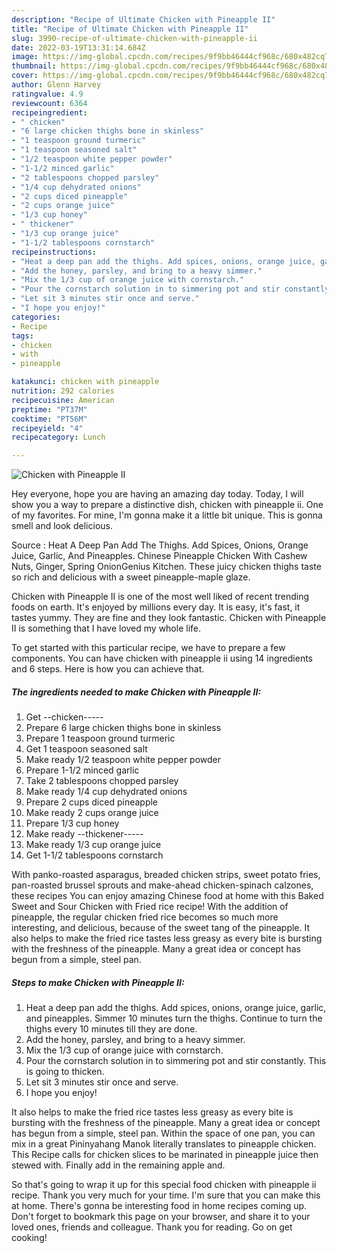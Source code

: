 ```yaml
---
description: "Recipe of Ultimate Chicken with Pineapple II"
title: "Recipe of Ultimate Chicken with Pineapple II"
slug: 3990-recipe-of-ultimate-chicken-with-pineapple-ii
date: 2022-03-19T13:31:14.684Z
image: https://img-global.cpcdn.com/recipes/9f9bb46444cf968c/680x482cq70/chicken-with-pineapple-ii-recipe-main-photo.jpg
thumbnail: https://img-global.cpcdn.com/recipes/9f9bb46444cf968c/680x482cq70/chicken-with-pineapple-ii-recipe-main-photo.jpg
cover: https://img-global.cpcdn.com/recipes/9f9bb46444cf968c/680x482cq70/chicken-with-pineapple-ii-recipe-main-photo.jpg
author: Glenn Harvey
ratingvalue: 4.9
reviewcount: 6364
recipeingredient:
- " chicken"
- "6 large chicken thighs bone in skinless"
- "1 teaspoon ground turmeric"
- "1 teaspoon seasoned salt"
- "1/2 teaspoon white pepper powder"
- "1-1/2 minced garlic"
- "2 tablespoons chopped parsley"
- "1/4 cup dehydrated onions"
- "2 cups diced pineapple"
- "2 cups orange juice"
- "1/3 cup honey"
- " thickener"
- "1/3 cup orange juice"
- "1-1/2 tablespoons cornstarch"
recipeinstructions:
- "Heat a deep pan add the thighs. Add spices, onions, orange juice, garlic, and pineapples. Simmer 10 minutes turn the thighs. Continue to turn the thighs every 10 minutes till they are done."
- "Add the honey, parsley, and bring to a heavy simmer."
- "Mix the 1/3 cup of orange juice with cornstarch."
- "Pour the cornstarch solution in to simmering pot and stir constantly. This is going to thicken."
- "Let sit 3 minutes stir once and serve."
- "I hope you enjoy!"
categories:
- Recipe
tags:
- chicken
- with
- pineapple

katakunci: chicken with pineapple 
nutrition: 292 calories
recipecuisine: American
preptime: "PT37M"
cooktime: "PT56M"
recipeyield: "4"
recipecategory: Lunch

---
```



![Chicken with Pineapple II](https://img-global.cpcdn.com/recipes/9f9bb46444cf968c/680x482cq70/chicken-with-pineapple-ii-recipe-main-photo.jpg)

Hey everyone, hope you are having an amazing day today. Today, I will show you a way to prepare a distinctive dish, chicken with pineapple ii. One of my favorites. For mine, I'm gonna make it a little bit unique. This is gonna smell and look delicious.

Source : Heat A Deep Pan Add The Thighs. Add Spices, Onions, Orange Juice, Garlic, And Pineapples. Chinese Pineapple Chicken With Cashew Nuts, Ginger, Spring OnionGenius Kitchen. These juicy chicken thighs taste so rich and delicious with a sweet pineapple-maple glaze.

Chicken with Pineapple II is one of the most well liked of recent trending foods on earth. It's enjoyed by millions every day. It is easy, it's fast, it tastes yummy. They are fine and they look fantastic. Chicken with Pineapple II is something that I have loved my whole life.


To get started with this particular recipe, we have to prepare a few components. You can have chicken with pineapple ii using 14 ingredients and 6 steps. Here is how you can achieve that.

<!--inarticleads1-->

##### The ingredients needed to make Chicken with Pineapple II:

1. Get  --chicken-----
1. Prepare 6 large chicken thighs bone in skinless
1. Prepare 1 teaspoon ground turmeric
1. Get 1 teaspoon seasoned salt
1. Make ready 1/2 teaspoon white pepper powder
1. Prepare 1-1/2 minced garlic
1. Take 2 tablespoons chopped parsley
1. Make ready 1/4 cup dehydrated onions
1. Prepare 2 cups diced pineapple
1. Make ready 2 cups orange juice
1. Prepare 1/3 cup honey
1. Make ready  --thickener-----
1. Make ready 1/3 cup orange juice
1. Get 1-1/2 tablespoons cornstarch


With panko-roasted asparagus, breaded chicken strips, sweet potato fries, pan-roasted brussel sprouts and make-ahead chicken-spinach calzones, these recipes You can enjoy amazing Chinese food at home with this Baked Sweet and Sour Chicken with Fried rice recipe! With the addition of pineapple, the regular chicken fried rice becomes so much more interesting, and delicious, because of the sweet tang of the pineapple. It also helps to make the fried rice tastes less greasy as every bite is bursting with the freshness of the pineapple. Many a great idea or concept has begun from a simple, steel pan. 

<!--inarticleads2-->

##### Steps to make Chicken with Pineapple II:

1. Heat a deep pan add the thighs. Add spices, onions, orange juice, garlic, and pineapples. Simmer 10 minutes turn the thighs. Continue to turn the thighs every 10 minutes till they are done.
1. Add the honey, parsley, and bring to a heavy simmer.
1. Mix the 1/3 cup of orange juice with cornstarch.
1. Pour the cornstarch solution in to simmering pot and stir constantly. This is going to thicken.
1. Let sit 3 minutes stir once and serve.
1. I hope you enjoy!


It also helps to make the fried rice tastes less greasy as every bite is bursting with the freshness of the pineapple. Many a great idea or concept has begun from a simple, steel pan. Within the space of one pan, you can mix in a great Pininyahang Manok literally translates to pineapple chicken. This Recipe calls for chicken slices to be marinated in pineapple juice then stewed with. Finally add in the remaining apple and. 

So that's going to wrap it up for this special food chicken with pineapple ii recipe. Thank you very much for your time. I'm sure that you can make this at home. There's gonna be interesting food in home recipes coming up. Don't forget to bookmark this page on your browser, and share it to your loved ones, friends and colleague. Thank you for reading. Go on get cooking!
